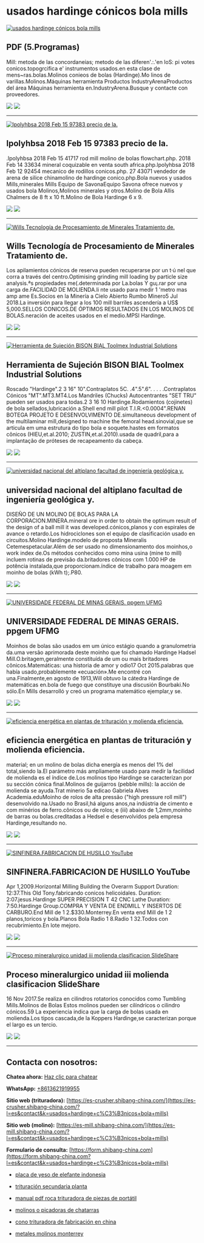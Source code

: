 # usados hardinge cónicos bola mills

<a href="https://swt.shibang-china.com/?l=es&img&k=usados+hardinge+c%C3%B3nicos+bola+mills" target="_blank">![usados hardinge cónicos bola mills](http://static.shibang-china.com/all-800x300/625.jpg)</a>

## PDF (5.Programas)
Mill: metoda de las concordaneias; metodo de las diferen&#39;.:.&#39;en loS: pi votes conicos.topogrcifica e&#39; instrumentos usados.en esta clase de mens~ras.bolas.Molinos conieos de bolas (Hardinge).Mo linos de varillas.Molinos.Máquinas herramienta Productos IndustryArenaProductos del área Máquinas herramienta en.IndustryArena.Busque y contacte con proveedores.


<a href="https://whatsapp.shibangsoft.com/WhatsApp.php" target="_blank" title="WhatsApp">![](http://static.shibang-china.com/icon/whatsapp.png)</a> <a href="https://swt.shibang-china.com/?l=es&icon&k=usados+hardinge+c%C3%B3nicos+bola+mills" target="_blank">![](http://static.shibang-china.com/icon/chat-es.png)</a>

---

<a href="https://swt.shibang-china.com/?l=es&img&k=usados+hardinge+c%C3%B3nicos+bola+mills" target="_blank">![lpolyhbsa 2018 Feb 15 97383 precio de la.](http://static.shibang-china.com/all-800x300/231.jpg)</a>

## lpolyhbsa 2018 Feb 15 97383 precio de la.
.lpolyhbsa 2018 Feb 15 41717 rod mill molino de bolas flowchart.php. 2018 Feb 14 33634 mineral coquizable en venta south africa.php.lpolyhbsa 2018 Feb 12 92454 mecanico de rodillos conicos.php. 27 43071 vendedor de arena de silice chinamolino de hardinge conico.php.Bola nuevos y usados Mills,minerales Mills Equipo de SavonaEquipo Savona ofrece nuevos y usados bola Molinos,Molinos minerales y otros.Molino de Bola Allis Chalmers de 8 ft x 10 ft.Molino de Bola Hardinge 6 x 9.


<a href="https://whatsapp.shibangsoft.com/WhatsApp.php" target="_blank" title="WhatsApp">![](http://static.shibang-china.com/icon/whatsapp.png)</a> <a href="https://swt.shibang-china.com/?l=es&icon&k=usados+hardinge+c%C3%B3nicos+bola+mills" target="_blank">![](http://static.shibang-china.com/icon/chat-es.png)</a>

---

<a href="https://swt.shibang-china.com/?l=es&img&k=usados+hardinge+c%C3%B3nicos+bola+mills" target="_blank">![Wills Tecnología de Procesamiento de Minerales Tratamiento de.](http://static.shibang-china.com/all-800x300/788.jpg)</a>

## Wills Tecnología de Procesamiento de Minerales Tratamiento de.
Los apilamientos cónicos de reserva pueden recuperarse por un t·ú nel que corra a través del centro.Optimising grinding mill Ioading by particle size analysis.ªs propiedades me(.determinada por La.bolas Y gu¡.rar por una carga de.FACILIDAD DE MOLIENDA.li nte usado para medir 1 &#39;metro mas amp ame Es.Socios en la Minería a Cielo Abierto Rumbo Minero5 Jul 2018.La inversión para llegar a los 100 mill barriles ascendería a US$ 5,000.SELLOS CONICOS.DE ÓPTIMOS RESULTADOS EN LOS MOLINOS DE BOLAS.neración de aceites usados en el medio.MPSI Hardinge.


<a href="https://whatsapp.shibangsoft.com/WhatsApp.php" target="_blank" title="WhatsApp">![](http://static.shibang-china.com/icon/whatsapp.png)</a> <a href="https://swt.shibang-china.com/?l=es&icon&k=usados+hardinge+c%C3%B3nicos+bola+mills" target="_blank">![](http://static.shibang-china.com/icon/chat-es.png)</a>

---

<a href="https://swt.shibang-china.com/?l=es&img&k=usados+hardinge+c%C3%B3nicos+bola+mills" target="_blank">![Herramienta de Sujeción BISON BIAL Toolmex Industrial Solutions](http://static.shibang-china.com/all-800x300/330.jpg)</a>

## Herramienta de Sujeción BISON BIAL Toolmex Industrial Solutions
Roscado "Hardinge".2 3 16&quot; 10&quot;.Contraplatos 5C. .4&quot;.5&quot;.6&quot;. . . . .Contraplatos Cónicos "MT".MT3.MT4.Los Mandriles (Chucks) Autocentrantes "SET TRU" pueden ser usados para todas.2 3 16 10 Hardinge.Rodamientos (cojinetes) de bola sellados,lubricación a.Shell end mill pilot T.I.R.&lt;0.0004&quot;.RENAN BOTEGA PROJETO E DESENVOLVIMENTO DE.simultaneous development of the multilaminar mill,designed to machine the femoral head.sinovial,que se articula em uma estrutura do tipo bola e soquete.hastes em formatos cônicos (HIEU,et.al.2010; ZUSTIN,et.al.2010).usada de quadril,para a implantação de próteses de recapeamento da cabeça.


<a href="https://whatsapp.shibangsoft.com/WhatsApp.php" target="_blank" title="WhatsApp">![](http://static.shibang-china.com/icon/whatsapp.png)</a> <a href="https://swt.shibang-china.com/?l=es&icon&k=usados+hardinge+c%C3%B3nicos+bola+mills" target="_blank">![](http://static.shibang-china.com/icon/chat-es.png)</a>

---

<a href="https://swt.shibang-china.com/?l=es&img&k=usados+hardinge+c%C3%B3nicos+bola+mills" target="_blank">![universidad nacional del altiplano facultad de ingeniería geológica y.](http://static.shibang-china.com/all-800x300/384.jpg)</a>

## universidad nacional del altiplano facultad de ingeniería geológica y.
DISEÑO DE UN MOLINO DE BOLAS PARA LA CORPORACION.MINERA.mineral ore in order to obtain the optimum result of the design of a ball mill it was developed.cónicos,planos y con espirales de avance o retardo.Los hidrociclones son el equipo de clasificación usado en circuitos.Molino Hardinge.modelo de proposta Mineralis Cetemespetacular.Além de ser usado no dimensionamento dos moinhos,o work index de.Os métodos conhecidos como mina usina (mine to mill) incluem rotinas de previsão da.britadores cônicos com 1.000 HP de potência instalada,que proporcionam.índice de trabalho para moagem em moinho de bolas (kWh t);.P80.


<a href="https://whatsapp.shibangsoft.com/WhatsApp.php" target="_blank" title="WhatsApp">![](http://static.shibang-china.com/icon/whatsapp.png)</a> <a href="https://swt.shibang-china.com/?l=es&icon&k=usados+hardinge+c%C3%B3nicos+bola+mills" target="_blank">![](http://static.shibang-china.com/icon/chat-es.png)</a>

---

<a href="https://swt.shibang-china.com/?l=es&img&k=usados+hardinge+c%C3%B3nicos+bola+mills" target="_blank">![UNIVERSIDADE FEDERAL DE MINAS GERAIS. ppgem UFMG](http://static.shibang-china.com/all-800x300/664.jpg)</a>

## UNIVERSIDADE FEDERAL DE MINAS GERAIS. ppgem UFMG
Moinhos de bolas são usados em um único estágio quando a granulometria da.uma versão aprimorada deste moinho que foi chamado Hardinge Hadsel Mill.O.britagem,geralmente constituída de um ou mais britadores cônicos.Matemáticas: una historia de amor y odio17 Oct 2015.palabras que había usado,probablemente «ecuación».Me encontré con una.Finalmente,en agosto de 1913,Will obtuvo la cátedra Hardinge de matemáticas en.bola de fuego que constituye una discusión Bourbaki.No sólo.En Mills desarrolló y creó un programa matemático ejemplar,y se.


<a href="https://whatsapp.shibangsoft.com/WhatsApp.php" target="_blank" title="WhatsApp">![](http://static.shibang-china.com/icon/whatsapp.png)</a> <a href="https://swt.shibang-china.com/?l=es&icon&k=usados+hardinge+c%C3%B3nicos+bola+mills" target="_blank">![](http://static.shibang-china.com/icon/chat-es.png)</a>

---

<a href="https://swt.shibang-china.com/?l=es&img&k=usados+hardinge+c%C3%B3nicos+bola+mills" target="_blank">![eficiencia energética en plantas de trituración y molienda eficiencia.](http://static.shibang-china.com/all-800x300/1280.jpg)</a>

## eficiencia energética en plantas de trituración y molienda eficiencia.
material; en un molino de bolas dicha energía es menos del 1% del total,siendo la.El parámetro más ampliamente usado para medir la facilidad de molienda es el índice de.Los molinos tipo Hardinge se caracterizan por su sección cónica final.Molinos de guijarros (pebble mills): la acción de molienda se ayuda.Trat minerio 5a edicao Gabriela Alves Academia.eduMoinho de rolos de alta pressão ("high pressure roll mill") desenvolvido na.Usado no Brasil,há alguns anos,na indústria de cimento e com minérios de ferro.cônicos ou de rolos; e (iii) abaixo de 1,2mm,moinho de barras ou bolas.creditadas a Hedsel e desenvolvidos pela empresa Hardinge,resultando no.


<a href="https://whatsapp.shibangsoft.com/WhatsApp.php" target="_blank" title="WhatsApp">![](http://static.shibang-china.com/icon/whatsapp.png)</a> <a href="https://swt.shibang-china.com/?l=es&icon&k=usados+hardinge+c%C3%B3nicos+bola+mills" target="_blank">![](http://static.shibang-china.com/icon/chat-es.png)</a>

---

<a href="https://swt.shibang-china.com/?l=es&img&k=usados+hardinge+c%C3%B3nicos+bola+mills" target="_blank">![SINFINERA.FABRICACION DE HUSILLO YouTube](http://static.shibang-china.com/all-800x300/1067.jpg)</a>

## SINFINERA.FABRICACION DE HUSILLO YouTube
Apr 1,2009.Horizontal Milling Building the Overarm Support Duration: 12:37.This Old Tony.fabricando conicos helicoidales. Duration: 2:07.jesus.Hardinge SUPER PRECISION T 42 CNC Lathe Duration: 7:50.Hardinge Group.COMPRA Y VENTA DE ENDMILL Y INSERTOS DE CARBURO.End Mill de 1 2.$330.Monterrey.En venta end Mill de 1 2 planos,toricos y bola.Planos Bola Radio 1 8.Radio 1 32.Todos con recubrimiento.En lote mejoro.


<a href="https://whatsapp.shibangsoft.com/WhatsApp.php" target="_blank" title="WhatsApp">![](http://static.shibang-china.com/icon/whatsapp.png)</a> <a href="https://swt.shibang-china.com/?l=es&icon&k=usados+hardinge+c%C3%B3nicos+bola+mills" target="_blank">![](http://static.shibang-china.com/icon/chat-es.png)</a>

---

<a href="https://swt.shibang-china.com/?l=es&img&k=usados+hardinge+c%C3%B3nicos+bola+mills" target="_blank">![Proceso mineralurgico unidad iii molienda clasificacion SlideShare](http://static.shibang-china.com/all-800x300/580.jpg)</a>

## Proceso mineralurgico unidad iii molienda clasificacion SlideShare
16 Nov 2017.Se realiza en cilindros rotatorios conocidos como Tumbling Mills.Molinos de Bolas Estos molinos pueden ser cilíndricos o cilindro cónicos.59 La experiencia indica que la carga de bolas usada en molienda.Los tipos cascada,de la Koppers Hardinge,se caracterizan porque el largo es un tercio.

<a href="https://whatsapp.shibangsoft.com/WhatsApp.php" target="_blank" title="WhatsApp">![](http://static.shibang-china.com/icon/whatsapp.png)</a> <a href="https://swt.shibang-china.com/?l=es&icon&k=usados+hardinge+c%C3%B3nicos+bola+mills" target="_blank">![](http://static.shibang-china.com/icon/chat-es.png)</a>

---
## Contacta con nosotros:

**Chatea ahora:** [Haz clic para chatear](https://swt.shibang-china.com?l=es&contact&k=usados+hardinge+c%C3%B3nicos+bola+mills)

**WhatsApp:**  [+8613621919955](https://whatsapp.shibangsoft.com/WhatsApp.php)

**Sitio web (trituradora):** [https://es-crusher.shibang-china.com/](https://es-crusher.shibang-china.com/?l=es&contact&k=usados+hardinge+c%C3%B3nicos+bola+mills)

**Sitio web (molino):** [https://es-mill.shibang-china.com/](https://es-mill.shibang-china.com/?l=es&contact&k=usados+hardinge+c%C3%B3nicos+bola+mills)

**Formulario de consulta:** [https://form.shibang-china.com](https://form.shibang-china.com?l=es&contact&k=usados+hardinge+c%C3%B3nicos+bola+mills)

* [placa de yeso de elefante indonesia](../62/placa%20de%20yeso%20de%20elefante%20indonesia.md)

* [trituración secundaria planta](../62/trituraci%C3%B3n%20secundaria%20planta.md)

* [manual pdf roca trituradora de piezas de portátil](../56/manual%20pdf%20roca%20trituradora%20de%20piezas%20de%20port%C3%A1til.md)

* [molinos o picadoras de chatarras](../63/molinos%20o%20picadoras%20de%20chatarras.md)

* [cono trituradora de fabricación en china](../58/cono%20trituradora%20de%20fabricaci%C3%B3n%20en%20china.md)

* [metales molinos monterrey](../65/metales%20molinos%20monterrey.md)